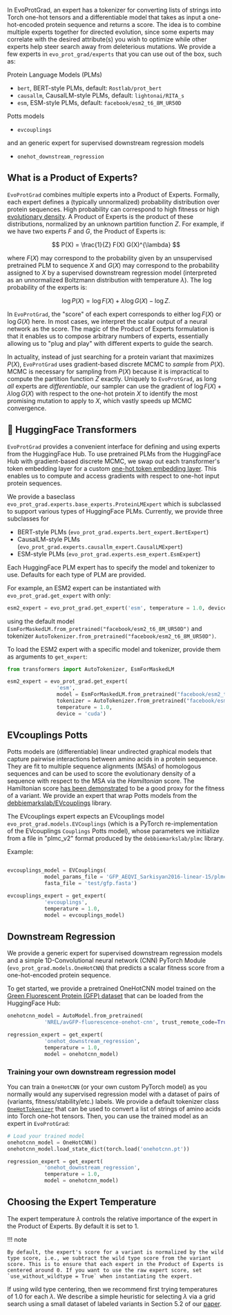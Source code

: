 In EvoProtGrad, an expert has a tokenizer for converting lists of strings into Torch one-hot tensors and a differentiable model that takes as input a one-hot-encoded protein sequence and returns a score. The idea is to combine multiple experts together for directed evolution, since some experts may correlate with the desired attribute(s) you wish to optimize while other experts help steer search away from deleterious mutations. We provide a few  experts in `evo_prot_grad/experts` that you can use out of the box, such as:

Protein Language Models (PLMs)

- `bert`, BERT-style PLMs, default: `Rostlab/prot_bert`
- `causallm`, CausalLM-style PLMs, default: `lightonai/RITA_s`
- `esm`, ESM-style PLMs, default: `facebook/esm2_t6_8M_UR50D`

Potts models

- `evcouplings`

and an generic expert for supervised downstream regression models

- `onehot_downstream_regression`


## What is a Product of Experts?

`EvoProtGrad` combines multiple experts into a Product of Experts.
Formally, each expert defines a (typically unnormalized) probability distribution over protein sequences. High probability can correspond to high fitness or high [evolutionary density](https://www.nature.com/articles/s41587-021-01146-5). 
A Product of Experts is the product of these distributions, normalized by an unknown partition function $Z$.
For example, if we have two experts $F$ and $G$, the Product of Experts is:

$$
P(X) = \frac{1}{Z}  F(X) G(X)^{\lambda}
$$


where $F(X)$ may correspond to the probability given by an unsupervised pretrained PLM to sequence $X$ and $G(X)$ may correspond to the probability assigned to $X$ by a supervised downstream regression model (interpreted as an unnormalized Boltzmann distribution with temperature $\lambda$). The log probability of the experts is:

$$
\log P(X) = \log F(X) + \lambda \log G(X) - \log Z.
$$

In `EvoProtGrad`, the "score" of each expert corresponds to either $\log F(X)$ or $\log G(X)$ here. In most cases, we interpret the scalar output of a neural network as the score.
The magic of the Product of Experts formulation is that it enables us to compose arbitrary numbers of experts, essentially allowing us to "plug and play" with different experts to guide the search.

In actuality, instead of just searching for a protein variant that maximizes $P(X)$, `EvoProtGrad` uses gradient-based discrete MCMC to *sample* from $P(X)$.
MCMC is necessary for sampling from $P(X)$ because it is impractical to compute the partition function $Z$ exactly.
Uniquely to `EvoProtGrad`, as long *all* experts are *differentiable*, our sampler can use the gradient of $\log F(X) + \lambda \log G(X)$ with respect to the one-hot protein $X$ to identify the most promising mutation to apply to $X$, which vastly speeds up MCMC convergence.

##  🤗 HuggingFace Transformers 

`EvoProtGrad` provides a convenient interface for defining and using experts from the HuggingFace Hub.
To use pretrained PLMs from the HuggingFace Hub with gradient-based discrete MCMC, we swap out each transformer's token embedding layer for a custom [one-hot token embedding layer](https://nrel.github.io/EvoProtGrad/api/common/embeddings/#onehotembedding). This enables us to compute and access gradients with respect to one-hot input protein sequences.

We provide a baseclass `evo_prot_grad.experts.base_experts.ProteinLMExpert` which is subclassed to support various types of HuggingFace PLMs. Currently, we provide three subclasses for

- BERT-style PLMs (`evo_prot_grad.experts.bert_expert.BertExpert`)
- CausalLM-style PLMs (`evo_prot_grad.experts.causallm_expert.CausalLMExpert`)
- ESM-style PLMs (`evo_prot_grad.experts.esm_expert.EsmExpert`)

Each HuggingFace PLM expert has to specify the model and tokenizer to use. Defaults for each type of PLM are provided. 

For example, an ESM2 expert can be instantiated with `evo_prot_grad.get_expert` with only:

```python
esm2_expert = evo_prot_grad.get_expert('esm', temperature = 1.0, device = 'cuda')
```

using the default model `EsmForMaskedLM.from_pretrained("facebook/esm2_t6_8M_UR50D")` and tokenizer `AutoTokenizer.from_pretrained("facebook/esm2_t6_8M_UR50D")`.

To load the ESM2 expert with a specific model and tokenizer, provide them as arguments to `get_expert`:

```python
from transformers import AutoTokenizer, EsmForMaskedLM

esm2_expert = evo_prot_grad.get_expert(
                'esm',
                model = EsmForMaskedLM.from_pretrained("facebook/esm2_t33_650M_UR50D"),
                tokenizer = AutoTokenizer.from_pretrained("facebook/esm2_t33_650M_UR50D"),
                temperature = 1.0,
                device = 'cuda')
```

## EVcouplings Potts

Potts models are (differentiable) linear undirected graphical models that capture pairwise interactions between amino acids in a protein sequence. 
They are fit to multiple sequence alignments (MSAs) of homologous sequences and can be used to score the evolutionary density of a sequence with respect to the MSA via the *Hamiltonian* score. 
The Hamiltonian score [has been demonstrated](https://www.nature.com/articles/s41587-021-01146-5) to be a good proxy for the fitness of a variant.
We provide an expert that wrap Potts models from the [debbiemarkslab/EVcouplings](https://github.com/debbiemarkslab/EVcouplings) library.

The EVcouplings expert expects an EVcouplings model `evo_prot_grad.models.EVCouplings` (which is a PyTorch re-implementation of the EVcouplings `Couplings` Potts model), whose parameters we initialize from a file in "plmc_v2" format produced by the `debbiemarkslab/plmc` library.

Example:

```python

evcouplings_model = EVCouplings(
            model_params_file = 'GFP_AEQVI_Sarkisyan2016-linear-15/plmc/uniref100.model_params',
            fasta_file = 'test/gfp.fasta')

evcouplings_expert = get_expert(
            'evcouplings', 
            temperature = 1.0,
            model = evcouplings_model)
```

## Downstream Regression

We provide a generic expert for supervised downstream regression models and a simple 1D-Convolutional neural network (CNN) PyTorch Module (`evo_prot_grad.models.OneHotCNN`) that predicts a scalar fitness score from a one-hot-encoded protein sequence.

To get started, we provide a pretrained OneHotCNN model trained on the [Green Fluorescent Protein (GFP) dataset](https://datadryad.org/stash/dataset/doi:10.6078/D1K71B) that can be loaded from the HuggingFace Hub:

```python
onehotcnn_model = AutoModel.from_pretrained(
            'NREL/avGFP-fluorescence-onehot-cnn', trust_remote_code=True)

regression_expert = get_expert(
            'onehot_downstream_regression',
            temperature = 1.0,
            model = onehotcnn_model)
```

### Training your own downstream regression model

You can train a `OneHotCNN` (or your own custom PyTorch model) as you normally would any supervised regression model with a dataset of pairs of (variants, fitness/stability/etc.) labels. We provide a default tokenizer class [`OneHotTokenizer`](https://nrel.github.io/EvoProtGrad/api/common/tokenizers) that can be used to convert a list of strings of amino acids into Torch one-hot tensors. Then, you can use the trained model as an expert in `EvoProtGrad`:

```python
# Load your trained model
onehotcnn_model = OneHotCNN()
onehotcnn_model.load_state_dict(torch.load('onehotcnn.pt'))

regression_expert = get_expert(
            'onehot_downstream_regression',
            temperature = 1.0,
            model = onehotcnn_model)
```

## Choosing the Expert Temperature

The expert temperature $\lambda$ controls the relative importance of the expert in the Product of Experts. By default it is set to 1. 

!!! note 

    By default, the expert's score for a variant is normalized by the wild type score, i.e., we subtract the wild type score from the variant score. This is to ensure that each expert in the Product of Experts is centered around 0. If you want to use the raw expert score, set `use_without_wildtype = True` when instantiating the expert.

If using wild type centering, then we recommend first trying temperatures of 1.0 for each $\lambda$. 
We describe a simple heuristic for selecting $\lambda$ via a grid search using a small dataset of labeled variants in Section 5.2 of our [paper](https://doi.org/10.1088/2632-2153/accacd).
